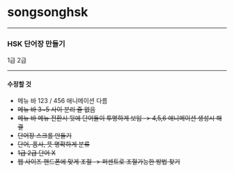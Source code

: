 # songsonghsk
----
### HSK 단어장 만들기 

1급 
2급 



----
#### 수정할 것 

* 메뉴 바 123 / 456 애니메이션 다름 
* <s>메뉴 바 3~5 사이 분리 줄 없음 <s>
* 메뉴 바 메뉴 전환시 뒷에 단어들이 투명하게 보임 -> 4,5,6 애니메이션 생성시 해결 
* 단어장 스크롤 만들기 
* 단어, 품사, 뜻 명확하게 분류 
* 1급 2급 단어 X
* 웹 사이즈 핸드폰에 맞게 조절 -> 퍼센트로 조절가능한 방법 찾기 
